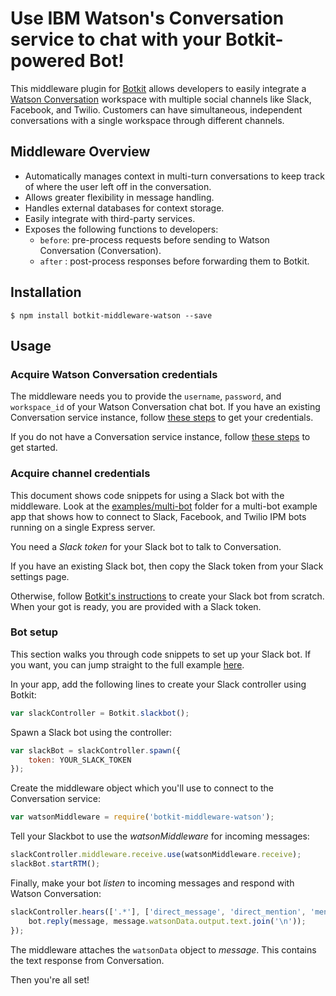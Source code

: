 # Use IBM Watson's Conversation service to chat with your Botkit-powered Bot!

This middleware plugin for [Botkit](http://howdy.ai/botkit) allows developers to easily integrate a [Watson Conversation](https://www.ibm.com/watson/developercloud/conversation.html) workspace with multiple social channels like Slack, Facebook, and Twilio. Customers can have simultaneous, independent conversations with a single workspace through different channels.

## Middleware Overview
* Automatically manages context in multi-turn conversations to keep track of where the user left off in the conversation.
* Allows greater flexibility in message handling.
* Handles external databases for context storage.
* Easily integrate with third-party services.
* Exposes the following functions to developers:
  * `before`: pre-process requests before sending to Watson Conversation (Conversation).
  * `after` : post-process responses before forwarding them to Botkit.

## Installation
```
$ npm install botkit-middleware-watson --save
```

## Usage
### Acquire Watson Conversation credentials
The middleware needs you to provide the `username`, `password`, and `workspace_id` of your Watson Conversation chat bot. If you have an existing Conversation service instance, follow [these steps](https://github.com/watson-developer-cloud/conversation-simple/blob/master/README.md#service-credentials) to get your credentials.

If you do not have a Conversation service instance,  follow [these steps](https://github.com/watson-developer-cloud/conversation-simple/blob/master/README.md#before-you-begin-1) to get started.

### Acquire channel credentials
This document shows code snippets for using a Slack bot with the middleware. Look at the [examples/multi-bot](/examples/multi-bot) folder for a multi-bot example app that shows how to connect to Slack, Facebook, and Twilio IPM bots running on a single Express server.

You need a _Slack token_ for your Slack bot to talk to Conversation.

If you have an existing Slack bot, then copy the Slack token from your Slack settings page.

Otherwise, follow [Botkit's instructions](https://github.com/howdyai/botkit/blob/master/readme-slack.md) to create your Slack bot from scratch. When your got is ready, you are provided with a Slack token.
### Bot setup

This section walks you through code snippets to set up your Slack bot. If you want, you can jump straight to the full example [here](/examples/simple-bot).

In your app, add the following lines to create your Slack controller using Botkit:
```js
var slackController = Botkit.slackbot();
```

Spawn a Slack bot using the controller:
```js
var slackBot = slackController.spawn({
    token: YOUR_SLACK_TOKEN
});
```

Create the middleware object which you'll use to connect to the Conversation service:
```js
var watsonMiddleware = require('botkit-middleware-watson');
```

Tell your Slackbot to use the _watsonMiddleware_ for incoming messages:
```js
slackController.middleware.receive.use(watsonMiddleware.receive);
slackBot.startRTM();
```

Finally, make your bot _listen_ to incoming messages and respond with Watson Conversation:
```js
slackController.hears(['.*'], ['direct_message', 'direct_mention', 'mention'], function(bot, message) {
    bot.reply(message, message.watsonData.output.text.join('\n'));
});
```
The middleware attaches the `watsonData` object to _message_. This contains the text response from Conversation.

Then you're all set! 

